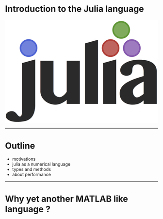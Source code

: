 # Introduction to the Julia language

![width:300px](figures/julia.png)

---

# Outline

- motivations
- julia as a numerical language
- types and methods
- about performance

---

# Why yet another MATLAB like language ?
